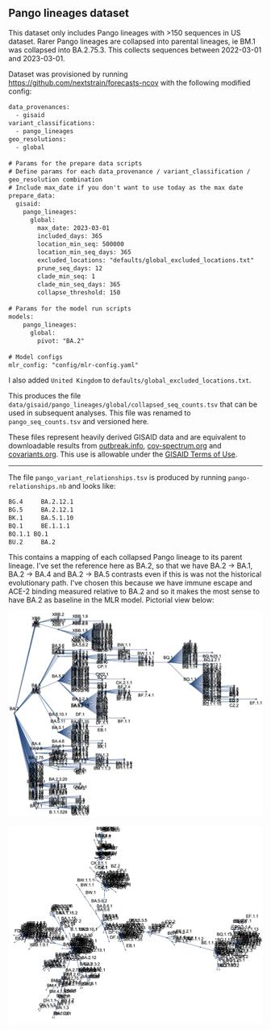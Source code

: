 ## Pango lineages dataset

This dataset only includes Pango lineages with >150 sequences in US dataset. Rarer Pango lineages are collapsed into parental lineages, ie BM.1 was collapsed into BA.2.75.3. This collects sequences between 2022-03-01 and 2023-03-01.

Dataset was provisioned by running https://github.com/nextstrain/forecasts-ncov with the following modified config:

```
data_provenances:
  - gisaid
variant_classifications:
  - pango_lineages
geo_resolutions:
  - global

# Params for the prepare data scripts
# Define params for each data_provenance / variant_classification / geo_resolution combination
# Include max_date if you don't want to use today as the max date
prepare_data:
  gisaid:
    pango_lineages:
      global:
        max_date: 2023-03-01
        included_days: 365
        location_min_seq: 500000
        location_min_seq_days: 365
        excluded_locations: "defaults/global_excluded_locations.txt"
        prune_seq_days: 12
        clade_min_seq: 1
        clade_min_seq_days: 365
        collapse_threshold: 150

# Params for the model run scripts
models:
    pango_lineages:
      global:
        pivot: "BA.2"

# Model configs
mlr_config: "config/mlr-config.yaml"
```

I also added `United Kingdom` to `defaults/global_excluded_locations.txt`.

This produces the file `data/gisaid/pango_lineages/global/collapsed_seq_counts.tsv` that can be used in subsequent analyses. This file was renamed to `pango_seq_counts.tsv` and versioned here.

These files represent heavily derived GISAID data and are equivalent to downloadable results from [outbreak.info](https://outbreak.info), [cov-spectrum.org](https://cov-spectrum.org) and [covariants.org](https://covariants.org). This use is allowable under the [GISAID Terms of Use](https://www.gisaid.org/registration/terms-of-use/).

------------------------------------------

The file `pango_variant_relationships.tsv` is produced by running `pango-relationships.nb` and looks like:
```
BG.4	 BA.2.12.1
BG.5	 BA.2.12.1
BK.1	 BA.5.1.10
BQ.1	 BE.1.1.1
BQ.1.1 BQ.1
BU.2	 BA.2
```
This contains a mapping of each collapsed Pango lineage to its parent lineage. I've set the reference here as BA.2, so that we have BA.2 → BA.1, BA.2 → BA.4 and BA.2 → BA.5 contrasts even if this is was not the historical evolutionary path. I've chosen this because we have immune escape and ACE-2 binding measured relative to BA.2 and so it makes the most sense to have BA.2 as baseline in the MLR model. Pictorial view below:

![](pango_variant_tree.png)

![](pango_variant_graph.png)
